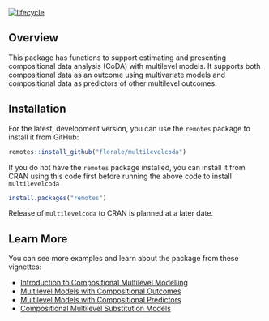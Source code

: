 <!-- badges: start -->
[![lifecycle](https://lifecycle.r-lib.org/articles/figures/lifecycle-experimental.svg)](https://lifecycle.r-lib.org/articles/stages.html#experimental)
<!-- badges: end -->

## Overview

This package has functions to support estimating and presenting
compositional data analysis (CoDA) with multilevel models.
It supports both compositional data as an outcome using 
multivariate models and compositional data as predictors
of other multilevel outcomes.

## Installation

For the latest, development version, you can use the 
`remotes` package to install it from GitHub:

```r
remotes::install_github("florale/multilevelcoda")
```

If you do not have the `remotes` package installed, 
you can install it from CRAN using this code first before
running the above code to install `multilevelcoda`

```r
install.packages("remotes")
```

Release of `multilevelcoda` to CRAN is planned at a later date.

## Learn More

You can see more examples and learn about the package from these vignettes:

- [Introduction to Compositional Multilevel Modelling](https://florale.github.io/multilevelcoda/articles/introduction.html)
- [Multilevel Models with Compositional Outcomes](https://florale.github.io/multilevelcoda/articles/comp-outcome.html)
- [Multilevel Models with Compositional Predictors](https://florale.github.io/multilevelcoda/articles/comp-predictor.html)
- [Compositional Multilevel Substitution Models](https://florale.github.io/multilevelcoda/articles/substitution-model.html)
